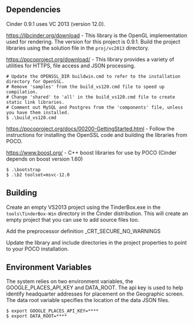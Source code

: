 ## Dependencies

Cinder 0.9.1 uses VC 2013 (version 12.0).

https://libcinder.org/download - This library is the OpenGL implementation used for rendering.  The version for this project is 0.9.1.  Build the project libraries using the solution file in the ```proj/vc2013``` directory.

https://pocoproject.org/download/ - This library provides a variety of utilities for HTTPS, file access and JSON processing.

```
# Update the OPENSSL_DIR buildwin.cmd to refer to the installation directory for OpenSSL.
# Remove 'samples' from the build_vs120.cmd file to speed up compilation.
# Change 'shared' to 'all' in the build_vs120.cmd file to create static link libraries.
# Comment out MySQL and Postgres from the 'components' file, unless you have them installed.
$ .\build_vs120.cmd
```

https://pocoproject.org/docs/00200-GettingStarted.html - Follow the instructions for installing the OpenSSL code and building the libraries from POCO. 

https://www.boost.org/ - C++ boost libraries for use by POCO (Cinder depends on boost version 1.60)

```
$ .\bootstrap
$ .\b2 toolset=msvc-12.0
```

## Building

Create an empty VS2013 project using the TinderBox.exe in the ```tools\TinderBox-Win``` directory in the Cinder distribution.  This will create an empty project that you can use to add source files too.

Add the preprocessor definition _CRT_SECURE_NO_WARNINGS

Update the library and include directories in the project properties to point to your POCO installation.

## Environment Variables

The system relies on two environment variables, the GOOGLE_PLACES_API_KEY and DATA_ROOT.  The api key is used to help identify headquarter addresses for placement on the Geographic screen.  The data root variable specifies the location of the data JSON files.

```
$ export GOOGLE_PLACES_API_KEY=****
$ export DATA_ROOT=****
```

